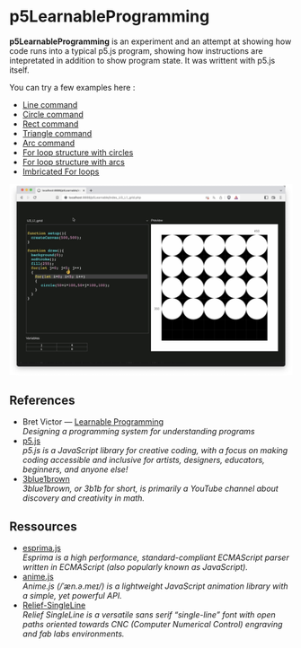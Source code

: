 # p5LearnableProgramming

**p5LearnableProgramming** is an experiment and an attempt at showing how code runs into a typical p5.js program, showing how instructions are intepretated in addition to show program state. It was writtent with p5.js itself. 

You can try a few examples here : 
* [Line command](https://v3ga.net/p5LearnableProgramming/index_U2_L2_lines.php)
* [Circle command](https://v3ga.net/p5LearnableProgramming/index_U2_L2_circles.php)
* [Rect command](https://v3ga.net/p5LearnableProgramming/index_U2_L2_rects.php)
* [Triangle command](https://v3ga.net/p5LearnableProgramming/index_U2_L2_triangle.php)
* [Arc command](https://v3ga.net/p5LearnableProgramming/index_U2_L2_arcs.php)
* [For loop structure with circles](https://v3ga.net/p5LearnableProgramming/index_U2_L2_loop.php) 
* [For loop structure with arcs](https://v3ga.net/p5LearnableProgramming/index_U2_L2_loop_arcs.php) 
* [Imbricated For loops](https://v3ga.net/p5LearnableProgramming/index_U3_L1_grid.php)

<img src="p5Learnable_grid.jpg" />

## References
* Bret Victor — [Learnable Programming](http://worrydream.com/LearnableProgramming/)<br />*Designing a programming system for understanding programs*
* [p5.js](https://p5js.org/)<br />*p5.js is a JavaScript library for creative coding, with a focus on making coding accessible and inclusive for artists, designers, educators, beginners, and anyone else!*
* [3blue1brown](https://www.3blue1brown.com/)<br />*3blue1brown, or 3b1b for short, is primarily a YouTube channel about discovery and creativity in math.*

## Ressources
* [esprima.js](https://esprima.org)<br />*Esprima is a high performance, standard-compliant ECMAScript parser written in ECMAScript (also popularly known as JavaScript).*
* [anime.js](https://animejs.com)<br />*Anime.js (/ˈæn.ə.meɪ/) is a lightweight JavaScript animation library with a simple, yet powerful API.*
* [Relief-SingleLine](https://github.com/isdat-type/Relief-SingleLine)<br />*Relief SingleLine is a versatile sans serif “single-line” font with open paths oriented towards CNC (Computer Numerical Control) engraving and fab labs environments.*
